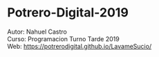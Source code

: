 # Potrero-Digital-2019
Autor: Nahuel Castro<br>
Curso: Programacion Turno Tarde 2019<br>
Web: https://potrerodigital.github.io/LavameSucio/<br>
